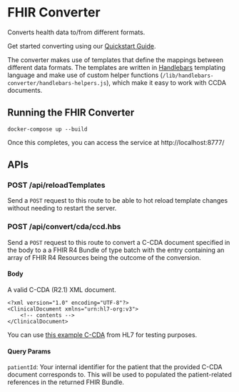 # FHIR Converter

Converts health data to/from different formats.

Get started converting using our [Quickstart Guide](https://docs.metriport.com/converter-api/getting-started/quickstart).

The converter makes use of templates that define the mappings between different data formats. The templates are written in [Handlebars](https://handlebarsjs.com/) templating language and make use of custom helper functions (`/lib/handlebars-converter/handlebars-helpers.js`), which make it easy to work with CCDA documents.

## Running the FHIR Converter

```
docker-compose up --build
```

Once this completes, you can access the service at http://localhost:8777/

## APIs

### POST /api/reloadTemplates

Send a `POST` request to this route to be able to hot reload template changes without needing to restart the server.

### POST /api/convert/cda/ccd.hbs

Send a `POST` request to this route to convert a C-CDA document specified in the body to a a FHIR R4 Bundle of type batch with the entry containing an array of FHIR R4 Resources being the outcome of the conversion.

#### Body

A valid C-CDA (R2.1) XML document.

```
<?xml version="1.0" encoding="UTF-8"?>
<ClinicalDocument xmlns="urn:hl7-org:v3">
    <!-- contents -->
</ClinicalDocument>

```

You can use [this example C-CDA](https://github.com/HL7/CDA-ccda-2.1/blob/master/examples/C-CDA_R2-1_CCD.xml) from HL7 for testing purposes.

#### Query Params

`patientId`: Your internal identifier for the patient that the provided C-CDA document corresponds to. This will be used to populated the patient-related references in the returned FHIR Bundle.
